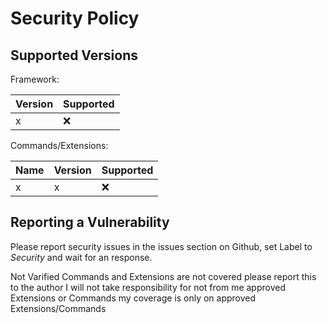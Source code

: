 # Security Policy

## Supported Versions

Framework:

| Version | Supported          |
| ------- | ------------------ |
|    x    | :x:                |


Commands/Extensions:

| Name                          | Version | Supported          |
| ----------------------------- | ------- | ------------------ |
| x                             |    x    | :x:                |

## Reporting a Vulnerability

Please report security issues in the issues section on Github,
set Label to *Security* and wait for an response.

Not Varified Commands and Extensions are not covered please report this to the author
I will not take responsibility for not from me approved Extensions or Commands
my coverage is only on approved Extensions/Commands
